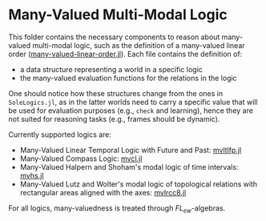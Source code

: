 # Many-Valued Multi-Modal Logic

This folder contains the necessary components to reason about many-valued
multi-modal logic, such as the definition of a many-valued linear order
([many-valued-linear-order.jl](many-valued-linear-order.jl)).
Each file contains the definition of:
 - a data structure representing a world in a specific logic
 - the many-valued evaluation functions for the relations in the logic

One should notice how these structures change from the ones in `SoleLogics.jl`,
as in the latter worlds need to carry a specific value that will be used for
evaluation purposes (e.g., `check` and learning), hence they are not suited for
reasoning tasks (e.g., frames should be dynamic).

Currently supported logics are:
 - Many-Valued Linear Temporal Logic with Future and Past:
 [mvltlfp.jl](mvltlfp.jl)
 - Many-Valued Compass Logic: [mvcl.jl](mvcl.jl)
 - Many-Valued Halpern and Shoham's modal logic of time intervals:
 [mvhs.jl](mvhs.jl)
 - Many-Valued Lutz and Wolter's modal logic of topological relations with
 rectangular areas aligned with the axes: [mvlrcc8.jl](mvlrcc8.jl)

For all logics, many-valuedness is treated through $FL_{ew}$-algebras.
